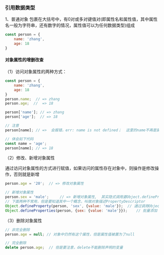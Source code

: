 ### 引用数据类型
1、普通对象
包裹在大括号中，有0对或多对键值对(即属性名和属性值，其中属性名一般为字符串，还有数字的情况，属性值可以为任何数据类型)组成
```javascript
const person = {
    name: 'zhang',
    age: 18
}
```

#### 对象属性的增删改查
（1）访问对象属性的两种方式：
```javascript
const person = {
    name: 'zhang',
    age: 18
}
person.name;  // => zhang
person.age;  //  => 18

person['name']; // => zhang
person['age'];  // => 18

// 注意
person[name]; // =>  会报错，err: name is not defined；  这里的name不再是属性名，而是一个变量，name代表的值是属性名

// 体会如下代码
const name = 'age';
person[name]; // => 18
```

（2）修改、新增对象属性

通过访问对象属性的方式进行赋值，如果访问的属性存在对象中，则操作是修改操作，否则就是新增
```javascript
person.age = '20';  // => 修改对象属性

// 新增对象属性
person.sex = 'male';     // => 新增对象属性,  其实隐式调用婆Object.defineProperty方法进行定义对象属性,
// 下面两种不常用，但是要知道其中一个概念，叫做对象描述PropertyDescriptor
Object.defineProperty(person, 'sex', {value: 'male'});  // 通过调用Object的定义对象属性的方法进行定义属性，其中
Object.defineProperties(person, {sex: {value: 'male'}});    // 批量添加
```

 （3）删除对象属性
```javascript
// 非完全删除
person.age = null; // 对象中仍然有这个属性，但是属性值被置为了null

// 完全删除
delete person.age;  // 但是要注意，delete不能删除声明的变量
```
